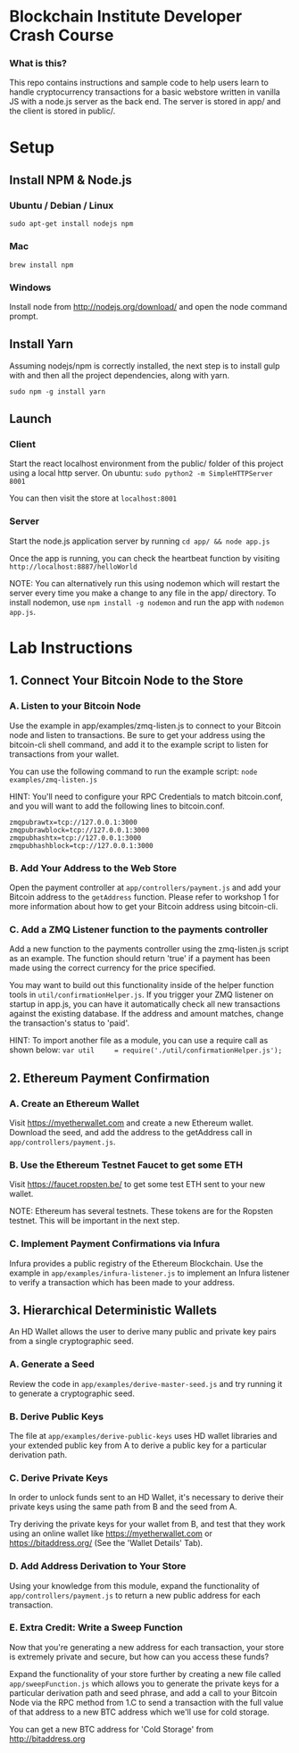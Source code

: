 # Blockchain Institute Developer Crash Course

### What is this?

This repo contains instructions and sample code to help users learn to handle cryptocurrency transactions for a basic webstore written in vanilla JS with a node.js server as the back end. The server is stored in app/ and the client is stored in public/.

# Setup

## Install NPM & Node.js

### Ubuntu / Debian / Linux

```sudo apt-get install nodejs npm```

### Mac 

```brew install npm```

### Windows

Install node from http://nodejs.org/download/ and open the node command prompt.

## Install Yarn

Assuming nodejs/npm is correctly installed, the next step is to install gulp with and then all the project dependencies, along with yarn.

```sudo npm -g install yarn```


## Launch


### Client

Start the react localhost environment from the public/ folder of this project using a local http server. On ubuntu: ```sudo python2 -m SimpleHTTPServer 8001```

You can then visit the store at `localhost:8001`

### Server

Start the node.js application server by running `cd app/ && node app.js`

Once the app is running, you can check the heartbeat function by visiting `http://localhost:8887/helloWorld`

NOTE: You can alternatively run this using nodemon which will restart the server every time you make a change to any file in the app/ directory. To install nodemon, use `npm install -g nodemon` and run the app with `nodemon app.js`.


# Lab Instructions

## 1. Connect Your Bitcoin Node to the Store

### A. Listen to your Bitcoin Node 
Use the example in app/examples/zmq-listen.js to connect to your Bitcoin node and listen to transactions. Be sure to get your address using the bitcoin-cli shell command, and add it to the example script to listen for transactions from your wallet.

You can use the following command to run the example script:
```node examples/zmq-listen.js```

HINT: You'll need to configure your RPC Credentials to match bitcoin.conf, and you will want to add the following lines to bitcoin.conf. 

```
zmqpubrawtx=tcp://127.0.0.1:3000
zmqpubrawblock=tcp://127.0.0.1:3000
zmqpubhashtx=tcp://127.0.0.1:3000
zmqpubhashblock=tcp://127.0.0.1:3000
```

### B. Add Your Address to the Web Store

Open the payment controller at `app/controllers/payment.js` and add your Bitcoin address to the `getAddress` function. Please refer to workshop 1 for more information about how to get your Bitcoin address using bitcoin-cli. 


### C. Add a ZMQ Listener function to the payments controller

Add a new function to the payments controller using the zmq-listen.js script as an example. The function should return 'true' if a payment has been made using the correct currency for the price specified. 

You may want to build out this functionality inside of the helper function tools in `util/confirmationHelper.js`. If you trigger your ZMQ listener on startup in app.js, you can have it automatically check all new transactions against the existing database. If the address and amount matches, change the transaction's status to 'paid'. 

HINT: To import another file as a module, you can use a require call as shown below:
```var util     = require('./util/confirmationHelper.js');```


## 2. Ethereum Payment Confirmation

### A. Create an Ethereum Wallet

Visit https://myetherwallet.com and create a new Ethereum wallet. Download the seed, and add the address to the getAddress call in `app/controllers/payment.js`.


### B. Use the Ethereum Testnet Faucet to get some ETH

Visit https://faucet.ropsten.be/ to get some test ETH sent to your new wallet.

NOTE: Ethereum has several testnets. These tokens are for the Ropsten testnet. This will be important in the next step.


### C. Implement Payment Confirmations via Infura

Infura provides a public registry of the Ethereum Blockchain. Use the example in `app/examples/infura-listener.js` to implement an Infura listener to verify a transaction which has been made to your address. 


## 3. Hierarchical Deterministic Wallets

An HD Wallet allows the user to derive many public and private key pairs from a single cryptographic seed. 

### A. Generate a Seed

Review the code in `app/examples/derive-master-seed.js` and try running it to generate a cryptographic seed.


### B. Derive Public Keys

The file at `app/examples/derive-public-keys` uses HD wallet libraries and your extended public key from A to derive a public key for a particular derivation path.


### C. Derive Private Keys

In order to unlock funds sent to an HD Wallet, it's necessary to derive their private keys using the same path from B and the seed from A. 

Try deriving the private keys for your wallet from B, and test that they work using an online wallet like https://myetherwallet.com or https://bitaddress.org/ (See the 'Wallet Details' Tab).


### D. Add Address Derivation to Your Store

Using your knowledge from this module, expand the functionality of `app/controllers/payment.js` to return a new public address for each transaction. 


### E. Extra Credit: Write a Sweep Function

Now that you're generating a new address for each transaction, your store is extremely private and secure, but how can you access these funds?

Expand the functionality of your store further by creating a new file called `app/sweepFunction.js` which allows you to generate the private keys for a particular derivation path and seed phrase, and add a call to your Bitcoin Node via the RPC method from 1.C to send a transaction with the full value of that address to a new BTC address which we'll use for cold storage. 

You can get a new BTC address for 'Cold Storage' from http://bitaddress.org


